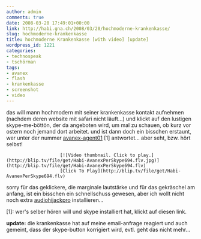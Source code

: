 ```yaml
---
author: admin
comments: true
date: 2008-03-20 17:49:01+00:00
link: http://habi.gna.ch/2008/03/20/hochmoderne-krankenkasse/
slug: hochmoderne-krankenkasse
title: hochmoderne Krankenkasse [with video] [update]
wordpress_id: 1221
categories:
- technospeak
- tschörman
tags:
- avanex
- flash
- krankenkasse
- screenshot
- video
---
```


das will mann hochmodern mit seiner krankenkasse kontakt aufnehmen (nachdem deren website mit safari nicht läuft...) und klickt auf den lustigen skype-me-böttön, der da angeboten wird, um mal zu schauen, ob kurz vor ostern noch jemand dort arbeitet. und ist dann doch ein bisschen erstaunt, wer unter der nummer [avanex-agent01](callto://avanex-agent01) [1] antwortet... aber seht, bzw. hört selbst!

																																	

						[![Video thumbnail. Click to play.](http://blip.tv/file/get/Habi-AvanexPerSkype694.flv.jpg)](http://blip.tv/file/get/Habi-AvanexPerSkype694.flv)						  
						[Click To Play](http://blip.tv/file/get/Habi-AvanexPerSkype694.flv)						

																					

sorry für das geklickere, die marginale lautstärke und für das gekräschel am anfang, ist ein bisschen ein schnellschuss gewesen, aber ich wollt nicht noch extra [audiohijackpro](http://www.rogueamoeba.com/audiohijackpro/) installieren...

[1]: wer's selber hören will und skype installiert hat, klickt auf diesen link.



**update:** die krankenkasse hat auf meine email-anfrage reagiert und auch gemeint, dass der skype-button korrigiert wird, evtl. geht das nicht mehr...
